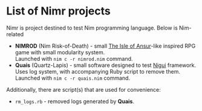 # List of Nimr projects
Nimr is project destined to test Nim programming language. Below is Nim-related

- **NIMROD** (Nim Risk-of-Death) - small [The Isle of Ansur]()-like inspired
  RPG game with small modularity system.  
  Launched with `nim c -r nimrod.nim` command.
- **Quais** (Quartz-Lapis) - small software designed to test [Nigui]() framework.  
  Uses log system, with accompanying Ruby script to remove them.  
  Launched with `nim c -r quais.nim` command.

Additionally, there are script(s) that are used for convenience:
- `rm_logs.rb` - removed logs generated by **Quais**.